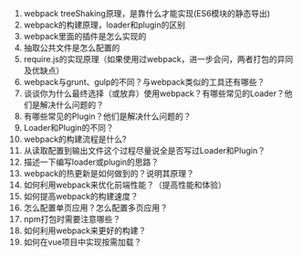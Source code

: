 1. webpack treeShaking原理，是靠什么才能实现(ES6模块的静态导出)
2. webpack的构建原理，loader和plugin的区别
3. webpack里面的插件是怎么实现的
4. 抽取公共文件是怎么配置的
5. require.js的实现原理（如果使用过webpack，进一步会问，两者打包的异同及优缺点）
6. webpack与grunt、gulp的不同？与webpack类似的工具还有哪些？
7. 谈谈你为什么最终选择（或放弃）使用webpack？有哪些常见的Loader？他们是解决什么问题的？
8. 有哪些常见的Plugin？他们是解决什么问题的？
9. Loader和Plugin的不同？
10. webpack的构建流程是什么?
11. 从读取配置到输出文件这个过程尽量说全是否写过Loader和Plugin？
12. 描述一下编写loader或plugin的思路？
13. webpack的热更新是如何做到的？说明其原理？
14. 如何利用webpack来优化前端性能？（提高性能和体验）
15. 如何提高webpack的构建速度？
16. 怎么配置单页应用？怎么配置多页应用？
17. npm打包时需要注意哪些？
18. 如何利用webpack来更好的构建？
19. 如何在vue项目中实现按需加载？

